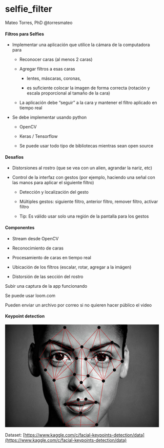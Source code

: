 # selfie_filter

Mateo Torres, PhD @torresmateo

#### Filtros para Selfies

* Implementar una aplicación que utilice la cámara de la computadora para

    * Reconocer caras (al menos 2 caras)

    * Agregar filtros a esas caras

        * lentes, máscaras, coronas,

        * es suficiente colocar la imagen de forma correcta (rotación y escala proporcional al tamaño de la cara)

    * La aplicación debe “seguir” a la cara y mantener el filtro aplicado en tiempo real

* Se debe implementar usando python 

    * OpenCV

    * Keras / Tensorflow

    * Se puede usar todo tipo de bibliotecas mientras sean open source

#### Desafíos

* Distorsiones al rostro (que se vea con un alien, agrandar la nariz, etc)

* Control de la interfaz con gestos (por ejemplo, haciendo una señal con las manos para aplicar el siguiente filtro)

	* Detección y localización del gesto

	* Múltiples gestos: siguiente filtro, anterior filtro, remover filtro, activar filtro

	* Tip: Es válido usar solo una región de la pantalla para los gestos

#### Componentes

* Stream desde OpenCV

* Reconocimiento de caras

* Procesamiento de caras en tiempo real

* Ubicación de los filtros (escalar, rotar, agregar a la imágen)

* Distorsión de las sección del rostro

Subir una captura de la app funcionando

Se puede usar loom.com

Pueden enviar un archivo por correo si no quieren hacer público el video 

#### Keypoint detection

![](keypoint_detection.png)

Dataset: [https://www.kaggle.com/c/facial-keypoints-detection/data](https://www.kaggle.com/c/facial-keypoints-detection/data)